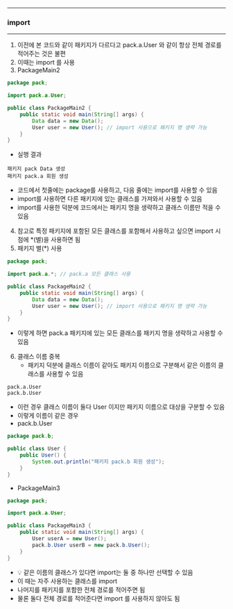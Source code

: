 -----
### import
-----
1. 이전에 본 코드와 같이 패키지가 다르다고 pack.a.User 와 같이 항상 전체 경로를 적어주는 것은 불편
2. 이때는 import 를 사용
3. PackageMain2
```java
package pack;

import pack.a.User;

public class PackageMain2 {
    public static void main(String[] args) {
        Data data = new Data();
        User user = new User(); // import 사용으로 패키지 명 생략 가능
    }
}
```
  - 실행 결과
```
패키지 pack Data 생성
패키지 pack.a 회원 생성
```

   - 코드에서 첫줄에는 package를 사용하고, 다음 줄에는 import를 사용할 수 있음
   - import를 사용하면 다른 패키지에 있는 클래스를 가져와서 사용할 수 있음
   - import를 사용한 덕분에 코드에서는 패키지 명을 생략하고 클래스 이름만 적을 수 있음

4. 참고로 특정 패키지에 포함된 모든 클래스를 포함해서 사용하고 싶으면 import 시점에 *(별)을 사용하면 됨
5. 패키지 별(*) 사용
```java
package pack;

import pack.a.*; // pack.a 모든 클래스 사용

public class PackageMain2 {
    public static void main(String[] args) {
        Data data = new Data();
        User user = new User(); // import 사용으로 패키지 명 생략 가능
    }
}
```
   - 이렇게 하면 pack.a 패키지에 있는 모든 클래스를 패키지 명을 생략하고 사용할 수 있음

6. 클래스 이름 중복
   - 패키지 덕분에 클래스 이름이 같아도 패키지 이름으로 구분해서 같은 이름의 클래스를 사용할 수 있음
```
pack.a.User
pack.b.User
```
   - 이런 경우 클래스 이름이 둘다 User 이지만 패키지 이름으로 대상을 구분할 수 있음
   - 이렇게 이름이 같은 경우
   - pack.b.User
```java
package pack.b;

public class User {
    public User() {
        System.out.println("패키지 pack.b 회원 생성");
    }
}
```
  - PackageMain3
```java
package pack;

import pack.a.User;

public class PackageMain3 {
    public static void main(String[] args) {
        User userA = new User();
        pack.b.User userB = new pack.b.User();
    }
}
```
   - 💡 같은 이름의 클래스가 있다면 import는 둘 중 하나만 선택할 수 있음
   - 이 때는 자주 사용하는 클래스를 import
   - 나머지를 패키지를 포함한 전체 경로를 적어주면 됨
   - 물론 둘다 전체 경로를 적어준다면 import 를 사용하지 않아도 됨
